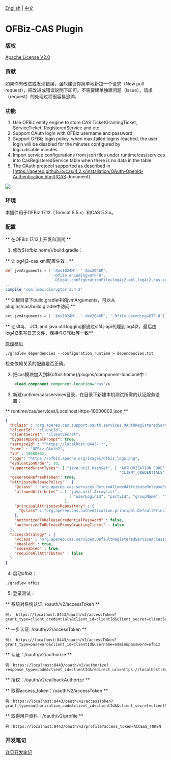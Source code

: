 [English](README.md) | [中文](docs/README_ZH.md)

# OFBiz-CAS Plugin


### 版权
[Apache License V2.0](LICENSE)


### 贡献
如果你有改进或发现错误，强烈建议你简单地新拉一个请求（New pull request），把改进或错误说明下即可。不需要建单独建问题（issue），请求（request）的处理过程很容易追溯。


### 功能
1. Use OFBiz entity engine to store CAS TicketGrantingTicket, ServiceTicket, RegisteredService and etc.
2. Support OAuth login with OFBiz username and password.
3. Support OFBiz login policy, when max.failed.logins reached, the user login will be disabled for the minutes configured by login.disable.minutes.
4. Import service configurations from json files under runtime/cas/services into CasRegisteredService table when there is no data in the table.
5. The OAuth protocol supported as described in [https://apereo.github.io/cas/4.2.x/installation/OAuth-OpenId-Authentication.html](CAS document).

![](https://alexbilbie.com/images/oauth-grants.svg)


### 环境
本插件用于OFBiz 17.12（Tomcat 8.5.x）和CAS 5.3.x。


### 配置

** 在OFBiz 17.12上开发和测试 **

1. 修改${ofbiz.home}/build.gradle：

** 让log4j2-cas.xml配置生效：**

```groovy
def jvmArguments = ['-Xms1024M', '-Xmx2048M',
                    '-Dfile.encoding=UTF-8',
                    '-Dlog4j.configurationFile=log4j2.xml,log4j2-cas.xml']
...
compile 'com.lmax:disruptor:3.4.2'
```

** 让根目录下build.gradle中的jvmArguments，可以从plugins/cas/build.gradle中访问 **

```groovy
ext.jvmArguments = ['-Xms1024M', '-Xmx2048M', '-Dfile.encoding=UTF-8']
```

** 让slf4j、 JCL and java.util.logging都通过slf4j-api代理到log4j2，最后由log4j2来写日志文件，保持与OFBiz等一致**

[原理参见](https://www.slf4j.org/legacy.html)

```
./gradlew dependencies --configuration runtime > dependencies.txt
```

检查依赖关系的配置是否正确。


2. 把cas模块加入到${ofbiz.home}/plugins/component-load.xml中：

```xml
    <load-component component-location="cas"/>
```

3. 新建runtime/cas/services目录，在目录下新建本机测试所需的认证服务设置：

** runtime/cas/services/LocalhostHttps-10000002.json **

```json
{
  "@class" : "org.apereo.cas.support.oauth.services.OAuthRegisteredService",
  "clientId": "clientId",
  "clientSecret": "clientSecret",
  "bypassApprovalPrompt": true,
  "serviceId" : "^https://localhost:8443/.*",
  "name" : "OFBiz OAuth2",
  "id" : 10000002,
  "logo": "https://ofbiz.apache.org/images/ofbiz_logo.png",
  "evaluationOrder": 10,
  "supportedGrantTypes": [ "java.util.HashSet", [ "AUTHORIZATION_CODE", "PASSWORD", 
                                                  "CLIENT_CREDENTIALS", "REFRESH_TOKEN" ] ],
  "generateRefreshToken": true,
  "attributeReleasePolicy" : {
    "@class" : "org.apereo.cas.services.ReturnAllowedAttributeReleasePolicy",
    "allowedAttributes" : [ "java.util.ArrayList", 
                            [ "userLoginId", "partyId", "groupName", "firstName", "lastName", "currentPassword" ]
                          ],
    "principalAttributesRepository" : {
      "@class" : "org.apereo.cas.authentication.principal.DefaultPrincipalAttributesRepository"
    },
    "authorizedToReleaseCredentialPassword" : false,
    "authorizedToReleaseProxyGrantingTicket" : false
  },
  "accessStrategy" : {
    "@class" : "org.apereo.cas.services.DefaultRegisteredServiceAccessStrategy",
    "enabled" : true,
    "ssoEnabled" : true,
    "requireAllAttributes" : false
  }
}
```


4. 启动ofbiz：

```
./gradlew ofbiz
```


5. 登录测试：

** 系统对系统认证: /oauth/v2/accessToken **

```
例:  https://localhost:8443/oauth/v2/accessToken?grant_type=client_credentials&client_id=clientId&client_secret=clientSecret
```

** 一步认证: /oauth/v2/accessToken **

```
例:  https://localhost:8443/oauth/v2/accessToken?grant_type=password&client_id=clientId&username=admin&password=ofbiz
```

** 认证：/oauth/v2/authorize **

```
例：https://localhost:8443/oauth/v2/authorize?response_type=code&client_id=clientId&redirect_uri=https://localhost:8443/webtools/control/ping
```

** 授权：/oauth/v2/callbackAuthorize **


** 取得access_token：/oauth/v2/accessToken **

```
例：https://localhost:8443/oauth/v2/accessToken?grant_type=authorization_code&client_id=clientId&&client_secret=clientSecret&redirect_uri=https://localhost:8443/webtools/control/ping&code=CODE
```


** 取得用户资料：/oauth/v2/profile **

```
例：https://localhost:8443/oauth/v2/profile?access_token=ACCESS_TOKEN
```

### 开发笔记

[详见开发笔记](DEV_README_zh.md)
